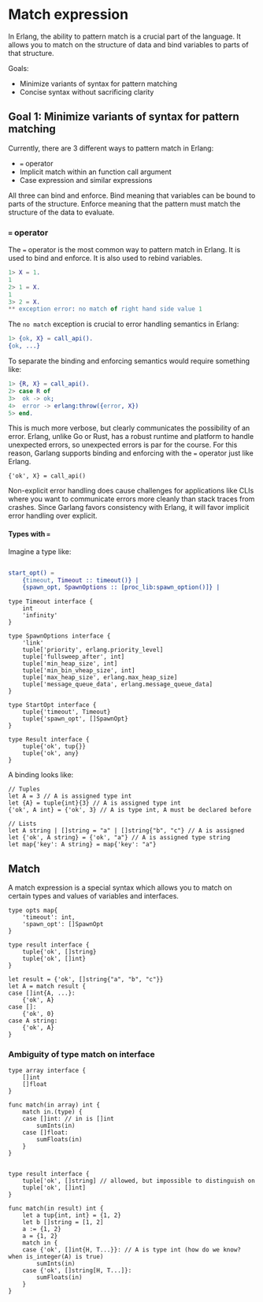 # Match expression
In Erlang, the ability to pattern match is a crucial part of the language. It allows you to match on the structure of data and bind variables to parts of that structure.

Goals:
- Minimize variants of syntax for pattern matching
- Concise syntax without sacrificing clarity

## Goal 1: Minimize variants of syntax for pattern matching
Currently, there are 3 different ways to pattern match in Erlang:
- `=` operator
- Implicit match within an function call argument
- Case expression and similar expressions

All three can bind and enforce. Bind meaning that variables can be bound to parts of the structure. Enforce meaning that the pattern must match the structure of the data to evaluate.

### `=` operator

The `=` operator is the most common way to pattern match in Erlang. It is used to bind and enforce. It is also used to rebind variables.

```erlang
1> X = 1.
1
2> 1 = X.
1
3> 2 = X.
** exception error: no match of right hand side value 1
```

The `no match` exception is crucial to error handling semantics in Erlang:

```erlang
1> {ok, X} = call_api().
{ok, ...}
```

To separate the binding and enforcing semantics would require something like:

```erlang
1> {R, X} = call_api().
2> case R of
3>  ok -> ok;
4>  error -> erlang:throw({error, X})
5> end.
```

This is much more verbose, but clearly communicates the possibility of an error. Erlang, unlike Go or Rust, has a robust runtime and platform to handle unexpected errors, so unexpected errors is par for the course. For this reason, Garlang supports binding and enforcing with the `=` operator just like Erlang.

```garlang
{'ok', X} = call_api()
```

Non-explicit error handling does cause challenges for applications like CLIs where you want to communicate errors more cleanly than stack traces from crashes. Since Garlang favors consistency with Erlang, it will favor implicit error handling over explicit.

#### Types with `=`
Imagine a type like:

```erlang

start_opt() =
    {timeout, Timeout :: timeout()} |
    {spawn_opt, SpawnOptions :: [proc_lib:spawn_option()]} |
```


```garlang
type Timeout interface {
    int
    'infinity'
}

type SpawnOptions interface {
    'link'
    tuple['priority', erlang.priority_level]
    tuple['fullsweep_after', int]
    tuple['min_heap_size', int]
    tuple['min_bin_vheap_size', int]
    tuple['max_heap_size', erlang.max_heap_size]
    tuple['message_queue_data', erlang.message_queue_data]
}

type StartOpt interface {
    tuple{'timeout', Timeout}
    tuple{'spawn_opt', []SpawnOpt}
}

type Result interface {
    tuple{'ok', tup{}}
    tuple{'ok', any}
}
```

A binding looks like:

```
// Tuples
let A = 3 // A is assigned type int
let {A} = tuple{int}{3} // A is assigned type int
{'ok', A int} = {'ok', 3} // A is type int, A must be declared before

// Lists
let A string | []string = "a" | []string{"b", "c"} // A is assigned
let {'ok', A string} = {'ok', "a"} // A is assigned type string
let map{'key': A string} = map{'key': "a"}
```

## Match
A match expression is a special syntax which allows you to match on certain types and values
of variables and interfaces. 

```
type opts map{
    'timeout': int,
    'spawn_opt': []SpawnOpt
}

type result interface {
    tuple{'ok', []string}
    tuple{'ok', []int}
}

let result = {'ok', []string{"a", "b", "c"}}
let A = match result {
case []int{A, ...}:
    {'ok', A}
case []:
    {'ok', 0}
case A string:
    {'ok', A}
}
```

### Ambiguity of type match on interface

```garlang
type array interface {
    []int
    []float
}

func match(in array) int {
    match in.(type) {
    case []int: // in is []int
        sumInts(in)
    case []float:
        sumFloats(in)
    }
}


type result interface {
    tuple['ok', []string] // allowed, but impossible to distinguish on
    tuple['ok', []int]
}

func match(in result) int {
    let a tup{int, int} = {1, 2}
    let b []string = [1, 2]
    a := {1, 2}
    a = {1, 2}
    match in {
    case {'ok', []int{H, T...}}: // A is type int (how do we know? when is_integer(A) is true)
        sumInts(in)
    case {'ok', []string[H, T...]}:
        sumFloats(in)
    }
}
```
```

